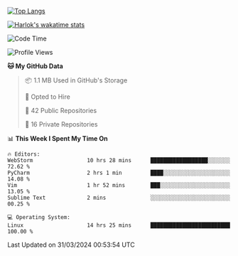 [![Top Langs](https://github-readme-stats.vercel.app/api/top-langs/?username=remisiki&theme=dracula&layout=compact&hide=Jupyter%20Notebook,CSS,HTML&langs_count=10&exclude_repo=GMM-Demux-GUI)](https://github.com/anuraghazra/github-readme-stats)

[![Harlok's wakatime stats](https://github-readme-stats.vercel.app/api/wakatime?username=@remisiki&theme=dracula&layout=compact&langs_count=10&hide=other,html,css,text,json,markdown,jupyter)](https://github.com/anuraghazra/github-readme-stats)

<!--START_SECTION:waka-->
![Code Time](http://img.shields.io/badge/Code%20Time-724%20hrs%2055%20mins-blue)

![Profile Views](http://img.shields.io/badge/Profile%20Views-1-blue)

**🐱 My GitHub Data** 

> 📦 1.1 MB Used in GitHub's Storage 
 > 
> 💼 Opted to Hire
 > 
> 📜 42 Public Repositories 
 > 
> 🔑 16 Private Repositories 
 > 
📊 **This Week I Spent My Time On** 

```text
🔥 Editors: 
WebStorm                 10 hrs 28 mins      ██████████████████░░░░░░░   72.62 % 
PyCharm                  2 hrs 1 min         ████░░░░░░░░░░░░░░░░░░░░░   14.08 % 
Vim                      1 hr 52 mins        ███░░░░░░░░░░░░░░░░░░░░░░   13.05 % 
Sublime Text             2 mins              ░░░░░░░░░░░░░░░░░░░░░░░░░   00.25 % 

💻 Operating System: 
Linux                    14 hrs 25 mins      █████████████████████████   100.00 % 
```


 Last Updated on 31/03/2024 00:53:54 UTC
<!--END_SECTION:waka-->
